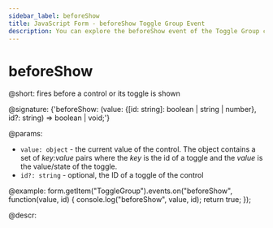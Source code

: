 ```yaml
---
sidebar_label: beforeShow
title: JavaScript Form - beforeShow Toggle Group Event 
description: You can explore the beforeShow event of the Toggle Group control of Form in the documentation of the DHTMLX JavaScript UI library. Browse developer guides and API reference, try out code examples and live demos, and download a free 30-day evaluation version of DHTMLX Suite.
---
```


# beforeShow

@short: fires before a control or its toggle is shown

@signature: {'beforeShow: (value: {[id: string]: boolean | string | number}, id?: string) => boolean | void;'}

@params:
- `value: object` - the current value of the control. The object contains a set of <i>key:value</i> pairs where the <i>key</i> is the id of a toggle and the <i>value</i> is the value/state of the toggle.
- `id?: string` - optional, the ID of a toggle of the control

@example:
form.getItem("ToggleGroup").events.on("beforeShow", function(value, id) {
    console.log("beforeShow", value, id);
    return true;
});

@descr:


